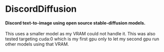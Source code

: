 # DiscordDiffusion

#### Discord text-to-image using open source stable-diffusion models.

This uses a smaller model as my VRAM could not handle it. This was also tested targeting cuda:0 which is my first gpu only to let my second gpu run other models using that VRAM. 
